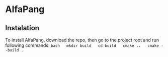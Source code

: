 # AlfaPang


## Instalation
To install AlfaPang, download the repo, then go to the project root and run following commands:
    ```bash  
    mkdir build  
    cd build  
    cmake ..  
    cmake --build .  
    ```
